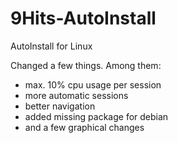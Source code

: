 # 9Hits-AutoInstall
AutoInstall for Linux

Changed a few things. Among them:
- max. 10% cpu usage per session
- more automatic sessions
- better navigation
- added missing package for debian
- and a few graphical changes
